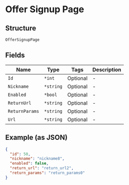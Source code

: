 
# Offer Signup Page

## Structure

`OfferSignupPage`

## Fields

| Name | Type | Tags | Description |
|  --- | --- | --- | --- |
| `Id` | `*int` | Optional | - |
| `Nickname` | `*string` | Optional | - |
| `Enabled` | `*bool` | Optional | - |
| `ReturnUrl` | `*string` | Optional | - |
| `ReturnParams` | `*string` | Optional | - |
| `Url` | `*string` | Optional | - |

## Example (as JSON)

```json
{
  "id": 50,
  "nickname": "nickname8",
  "enabled": false,
  "return_url": "return_url2",
  "return_params": "return_params0"
}
```

